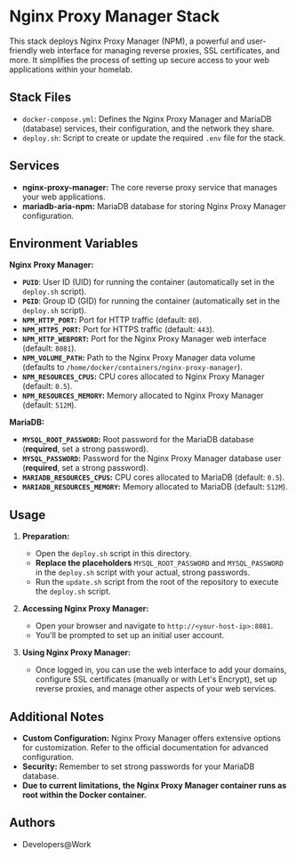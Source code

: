 # Nginx Proxy Manager Stack

This stack deploys Nginx Proxy Manager (NPM), a powerful and user-friendly web interface for managing reverse proxies, SSL certificates, and more. It simplifies the process of setting up secure access to your web applications within your homelab.

## Stack Files

- `docker-compose.yml`: Defines the Nginx Proxy Manager and MariaDB (database) services, their configuration, and the network they share.
- `deploy.sh`: Script to create or update the required `.env` file for the stack.

## Services

- **nginx-proxy-manager:** The core reverse proxy service that manages your web applications.
- **mariadb-aria-npm:**  MariaDB database for storing Nginx Proxy Manager configuration.

## Environment Variables

**Nginx Proxy Manager:**

- **`PUID`**: User ID (UID) for running the container (automatically set in the `deploy.sh` script).
- **`PGID`**: Group ID (GID) for running the container (automatically set in the `deploy.sh` script).
- **`NPM_HTTP_PORT`:** Port for HTTP traffic (default: `80`).
- **`NPM_HTTPS_PORT`:** Port for HTTPS traffic (default: `443`).
- **`NPM_HTTP_WEBPORT`:** Port for the Nginx Proxy Manager web interface (default: `8081`).
- **`NPM_VOLUME_PATH`:** Path to the Nginx Proxy Manager data volume (defaults to `/home/docker/containers/nginx-proxy-manager`).
- **`NPM_RESOURCES_CPUS`:** CPU cores allocated to Nginx Proxy Manager (default: `0.5`).
- **`NPM_RESOURCES_MEMORY`:** Memory allocated to Nginx Proxy Manager (default: `512M`).

**MariaDB:**

- **`MYSQL_ROOT_PASSWORD`:** Root password for the MariaDB database (**required**, set a strong password).
- **`MYSQL_PASSWORD`:** Password for the Nginx Proxy Manager database user (**required**, set a strong password).
- **`MARIADB_RESOURCES_CPUS`:** CPU cores allocated to MariaDB (default: `0.5`).
- **`MARIADB_RESOURCES_MEMORY`:** Memory allocated to MariaDB (default: `512M`).

## Usage

1.  **Preparation:**
    -   Open the `deploy.sh` script in this directory.
    -   **Replace the placeholders** `MYSQL_ROOT_PASSWORD` and `MYSQL_PASSWORD` in the `deploy.sh` script with your actual, strong passwords.
    -   Run the `update.sh` script from the root of the repository to execute the `deploy.sh` script.

2.  **Accessing Nginx Proxy Manager:**
    -   Open your browser and navigate to `http://<your-host-ip>:8081`.
    -   You'll be prompted to set up an initial user account.

3.  **Using Nginx Proxy Manager:**
    -   Once logged in, you can use the web interface to add your domains, configure SSL certificates (manually or with Let's Encrypt), set up reverse proxies, and manage other aspects of your web services.
    
## Additional Notes

- **Custom Configuration:** Nginx Proxy Manager offers extensive options for customization. Refer to the official documentation for advanced configuration.
- **Security:** Remember to set strong passwords for your MariaDB database.
- **Due to current limitations, the Nginx Proxy Manager container runs as root within the Docker container.**

## Authors

*   Developers@Work
